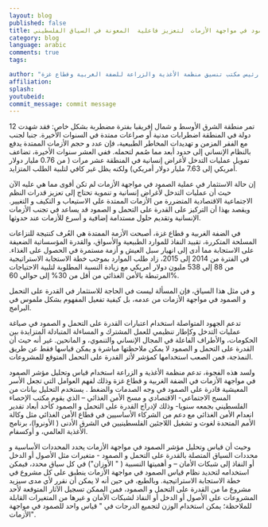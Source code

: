 ```yaml
---
layout: blog
published: false
title: تجربة  قياس الصمود في مواجهة الأزمات  لتعزيز فاعلية  المعونة في السياق الفلسطيني 
category: blog
language: arabic
comments: true
tags: 

author: "سيرو فيوريلو- رئيس مكتب تنسيق منظمة الأغذية والزراعة للضفة الغربية وقطاع غزة"
affiliation: 
splash: 
youtubeid: 
commit_message: commit message
---
```

تمر منطقة الشرق الأوسط و شمال إفريقيا  بفترة مضطربة بشكل خاص: فقد شهدت 12 دولة في المنطقة اضطرابات مدنية أو صراعات ممتدة في السنوات الأخيرة.  جنبا لجنب مع الفقر المزمن و تهديدات المخاطر الطبيعية، فإن عدد و حجم الأزمات الممتدة يدفع بالنظام الإنساني إلى حدود أبعد مما صُمم لتحمله.  ففي العشر سنوات الأخيرة، تضاعف تمويل عمليات التدخل لأغراض إنسانية في المنطقة عشر مرات ( من 0.76 مليار دولار أمريكي إلى 7.63 مليار دولار أمريكي) ولكنه يظل غير كافي لتلبية الطلب المتزايد.

إن حالة الاستثمار في عملية الصمود في مواجهة الأزمات لم تكن أقوى مما هي عليه الآن حيث أن عمليات التدخل لأغراض إنسانية و تنموية تحتاج إلى تعزيز قدرات النظم الاجتماعية الاقتصادية المتضررة من الأزمات الممتدة على الاستيعاب  و التكيف و التغيير.  ويقصد بهذا أن التركيز على القدرة على التحمل و الصمود قد يساعد في تجنب الأزمات الإنسانية وتقديم حلول مستدامة إضافية و أسرع للأزمات عند حدوثها. 

في الضفة الغربية و قطاع غزة، أصبحت الأزمة الممتدة هي العُرف كنتيجة للنزاعات المسلحة المتكررة، تقييد النفاذ للموارد الطبيعية والأسواق، والقدرة المؤسساتية الضعيفة على الاستجابة مما أدى إلى انهيار سبل العيش و أزمة مستمرة في الحصول على الغذاء.  في الفترة من 2014 إلى 2015، زاد طلب الموارد  بموجب خطة الاستجابة الاستراتيجية من 88 إلى 538 مليون دولار أمريكي مع زيادة  النسبة المطلوبة لتلبية الاحتياجات المرتبطة بالأمن الغذائي من أقل من 30% إلى حوالي 60%. 

و في مثل هذا السياق، فإن المسألة ليست في الحاجة للاستثمار في القدرة على التحمل و الصمود في مواجهة الأزمات من عدمه، بل كيفية تفعيل المفهوم بشكل ملموس في البرامج.   

تدعم الجهود المتواصلة استخدام اعتبارات القدرة على التحمل و الصمود في صياغة عمليات التدخل   وكإطار تنظيمي للعمل المشترك و المساءلة المتبادلة المتزايدة بين الحكومات، والأطراف الفاعلة في المجال الإنساني والتنموي، و المانحين.  غير أنه حيث أن القدرة على التحمل و الصمود لا يمكن ملاحظتها مباشرة و يمكن قياسها فقط عن طريق النمذجة، فمن الصعب استخدامها كمؤشر لأثر القدرة على التحمل المتوقع للمشروعات. 

ولسد هذه الفجوة، تدعم منظمة الأغذية و الزراعة  استخدام قياس وتحليل مؤشر الصمود في مواجهة الأزمات  في الضفة الغربية و قطاع غزة وذلك لفهم العوامل التي تجعل الأسر المعيشية قادرة على الصمود في وجه الصدمات               والضغط .  يستخدم التحليل بيانات من المسح الاجتماعي- الاقتصادي و مسح الأمن الغذائي – الذي  يقوم مكتب الإحصاء الفلسطيني بجمعه سنويا-  وذلك لإدراج القدرة على التحمل و الصمود كأحد أبعاد تقدير انعدام الأمن الغذائي مع دعم من الشركاء الأساسيين في قطاع الأمن الغذائي مثل وكالة الأمم المتحدة لغوث و تشغيل اللاجئين الفلسطينيين في الشرق الأدنى ( الأونروا)، برنامج الأغذية العالمي، و أوكسفام. 

وحيث أن قياس وتحليل مؤشر الصمود في مواجهة الأزمات يحدد المحددات الأساسية و محددات السياق المتصلة بالقدرة على التحمل و الصمود -  متغيرات مثل الأصول أو الدخل أو النفاذ إلى شبكات الأمان – و أهميتها النسبية             ( " الأوزان") في كل سياق محدد، فيمكن استخدامه لتحديد نظام قياس الصمود في مواجهة الأزمات ينطبق  على كل مشروع في خطة الاستجابة الاستراتيجية.  وبالطبع، في حين أنه لا يمكن أن نقرر لأي مدى سيزيد مشروع ما من القدرة على التحمل و الصمود، فمن  الممكن تسجيل الآثار المتوقعة لأحد المشروعات على الأصول أو الدخل أو النفاذ لشبكات الأمان و غيرها من المتغيرات القابلة للملاحظة؛ يمكن استخدام الوزن لتجميع الدرجات في " قياس واحد للصمود في مواجهة الأزمات".